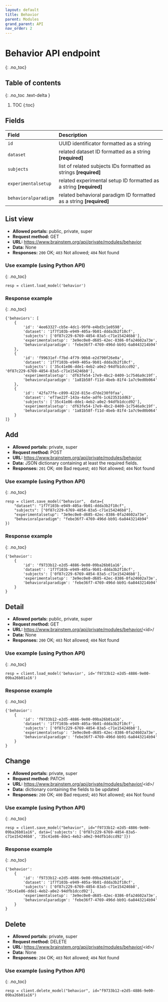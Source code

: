 ```yaml
---
layout: default
title: Behavior
parent: Modules
grand_parent: API
nav_order: 2
---
```


# Behavior API endpoint
{: .no_toc}

## Table of contents
{: .no_toc .text-delta }

1. TOC
{:toc}

## Fields

| Field        | Description  |
|:-------------|:-------------|
| `id` | UUID identificator formatted as a string |
| `dataset` | related dataset ID formatted as a string **[required]** |
| `subjects` | list of related subjects IDs formatted as strings **[required]** |
| `experimentalsetup` | related experimental setup ID formatted as a string **[required]** |
| `behavioralparadigm` | related behavioral paradigm ID formatted as a string **[required]** |


## List view
- **Allowed portals:** public, private, super
- **Request method:** GET
- **URL:** https://www.brainstem.org/api/private/modules/behavior
- **Data:** None
- **Responses:** `200` OK; `403` Not allowed; `404` Not found

### Use example (using Python API)
{: .no_toc}

```
resp = client.load_model('behavior')
```

### Response example
{: .no_toc}

```
{'behaviors': [
	{
		'id': '4ee63327-cb5e-4dc1-99f0-e4bd3c1e0598',
		'dataset': '1f7f103b-e949-405a-9b01-ddda3b2f10cf',
		'subjects': ['0f87c229-6769-4854-83a5-c71e154246b8'],
		'experimentalsetup': '3e9ec0e0-d685-42ec-8386-0fa24602a73e',
		'behavioralparadigm': 'febe36f7-4769-496d-bb91-6a8443214b94'
	},
	{
		'id': 'f99631ef-f7bd-4f79-90b8-e2d790f26e0a',
		'dataset': '1f7f103b-e949-405a-9b01-ddda3b2f10cf',
		'subjects': ['35c41e86-dde1-4eb2-a0e2-94dfb1dccd92', '0f87c229-6769-4854-83a5-c71e154246b8'],
		'experimentalsetup': 'df63fe54-17e9-4bc2-8409-1c7546a9c19f',
		'behavioralparadigm': '1a81b58f-f11d-4beb-81f4-1a7c9ed0b064'
	},
	{
		'id': '42fa77fe-c899-422d-815e-d7de230f0faa',
		'dataset': 'ef7ae22f-143a-4a5e-adf6-1c623531dd63',
		'subjects': ['35c41e86-dde1-4eb2-a0e2-94dfb1dccd92'],
		'experimentalsetup': 'df63fe54-17e9-4bc2-8409-1c7546a9c19f',
		'behavioralparadigm': '1a81b58f-f11d-4beb-81f4-1a7c9ed0b064'
	}
]}
```


## Add
- **Allowed portals:** private, super
- **Request method:** POST
- **URL:** https://www.brainstem.org/api/private/modules/behavior
- **Data:** JSON dictionary containing at least the required fields.
- **Responses:** `201` OK; `400` Bad request; `403` Not allowed; `404` Not found

### Use example (using Python API)
{: .no_toc}

```
resp = client.save_model("behavior",  data={
	"dataset": "1f7f103b-e949-405a-9b01-ddda3b2f10cf", 
	"subjects": ["0f87c229-6769-4854-83a5-c71e154246b8"],
	"experimentalsetup": "3e9ec0e0-d685-42ec-8386-0fa24602a73e",
	"behavioralparadigm": "febe36f7-4769-496d-bb91-6a8443214b94"
})
```

### Response example
{: .no_toc}

```
{'behavior': 
	{
		'id': 'f9733b12-e2d5-4886-9e00-09ba26b01a16',
		'dataset': '1f7f103b-e949-405a-9b01-ddda3b2f10cf',
		'subjects': ['0f87c229-6769-4854-83a5-c71e154246b8'],
		'experimentalsetup': '3e9ec0e0-d685-42ec-8386-0fa24602a73e',
		'behavioralparadigm': 'febe36f7-4769-496d-bb91-6a8443214b94'
	}
}
```



## Detail
- **Allowed portals:** public, private, super
- **Request method:** GET
- **URL:** https://www.brainstem.org/api/private/modules/behavior/<id\>/
- **Data:** None
- **Responses:** `200` OK; `403` Not allowed; `404` Not found

### Use example (using Python API)
{: .no_toc}

```
resp = client.load_model('behavior', id='f9733b12-e2d5-4886-9e00-09ba26b01a16')
```

### Response example
{: .no_toc}

```
{'behavior': 
	{
		'id': 'f9733b12-e2d5-4886-9e00-09ba26b01a16',
		'dataset': '1f7f103b-e949-405a-9b01-ddda3b2f10cf',
		'subjects': ['0f87c229-6769-4854-83a5-c71e154246b8'],
		'experimentalsetup': '3e9ec0e0-d685-42ec-8386-0fa24602a73e',
		'behavioralparadigm': 'febe36f7-4769-496d-bb91-6a8443214b94'
	}
}
```


## Change
- **Allowed portals:** private, super
- **Request method:** PATCH
- **URL:** https://www.brainstem.org/api/private/modules/behavior/<id\>/
- **Data:** dictionary containing the fields to be updated
- **Responses:** `200` OK; `400` Bad request; `403` Not allowed; `404` Not found


### Use example (using Python API)
{: .no_toc}

```
resp = client.save_model("behavior", id="f9733b12-e2d5-4886-9e00-09ba26b01a16", data={'subjects': ['0f87c229-6769-4854-83a5-c71e154246b8', '35c41e86-dde1-4eb2-a0e2-94dfb1dccd92']})
```

### Response example
{: .no_toc}

```
{'behavior': 
	{
		'id': 'f9733b12-e2d5-4886-9e00-09ba26b01a16',
		'dataset': '1f7f103b-e949-405a-9b01-ddda3b2f10cf',
		'subjects': ['0f87c229-6769-4854-83a5-c71e154246b8', '35c41e86-dde1-4eb2-a0e2-94dfb1dccd92'],
		'experimentalsetup': '3e9ec0e0-d685-42ec-8386-0fa24602a73e',
		'behavioralparadigm': 'febe36f7-4769-496d-bb91-6a8443214b94'
	}
}
```


## Delete
- **Allowed portals:** private, super
- **Request method:** DELETE
- **URL:** https://www.brainstem.org/api/private/modules/behavior/<id\>/
- **Data:** None
- **Responses:** `204` OK; `403` Not allowed; `404` Not found


### Use example (using Python API)
{: .no_toc}

```
resp = client.delete_model("behavior", id="f9733b12-e2d5-4886-9e00-09ba26b01a16")
```